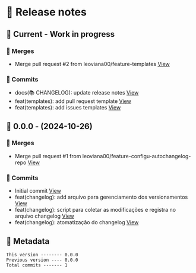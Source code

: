 # 🎁 Release notes

## 🚧 Current - Work in progress
### 🔀 Merges
*  Merge pull request #2 from leoviana00/feature-templates [View](https://github.com/leoviana00/dp-dio-code-resolution-help-of-an-ia/commits/2d853d863207cc290ff3ce8a29d2b792cf825efa)
### 🚀 Commits
*  docs(📚 CHANGELOG): update release notes [View](https://github.com/leoviana00/dp-dio-code-resolution-help-of-an-ia/commits/72c2236cc87900942687ee89f82adf71efc4c555)
*  feat(templates): add pull request template [View](https://github.com/leoviana00/dp-dio-code-resolution-help-of-an-ia/commits/39c0c210292287683850ebb72d568c0967b95cc9)
*  feat(templates): add issues templates [View](https://github.com/leoviana00/dp-dio-code-resolution-help-of-an-ia/commits/7f210497e84999201ae23e1b651e5131f3f938ac)



## 🔖 0.0.0 - (2024-10-26)
### 🔀 Merges
*  Merge pull request #1 from leoviana00/feature-configu-autochangelog-repo [View](https://github.com/leoviana00/dp-dio-code-resolution-help-of-an-ia/commits/c6d1ffe4b6e48c73667b35e323bf1406ab8e872f)
### 🚀 Commits
*  Initial commit [View](https://github.com/leoviana00/dp-dio-code-resolution-help-of-an-ia/commits/b2c0936fb28821c6fe718b0f85228726d233c24c)
*  feat(changelog): add arquivo para gerenciamento dos versionamentos [View](https://github.com/leoviana00/dp-dio-code-resolution-help-of-an-ia/commits/ef1d100ebed5a54081711c43f4f4416f3a85404d)
*  feat(changelog): script para coletar as modificações e registra no arquivo changelog [View](https://github.com/leoviana00/dp-dio-code-resolution-help-of-an-ia/commits/a6f73cba7d4b1264b1a59712b375fcffd68d0742)
*  feat(changelog): atomatização do changelog [View](https://github.com/leoviana00/dp-dio-code-resolution-help-of-an-ia/commits/1e88b582892a7edb96c2a818cb1296a01c74a6c8)
## 📝 Metadata
```
This version -------- 0.0.0
Previous version ---- 0.0.0
Total commits ------- 1
```

